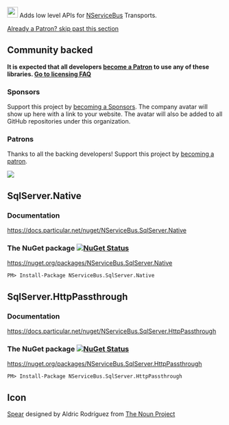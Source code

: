 <img src="https://raw.github.com/NServiceBusExtensions/NServiceBus.Native/master/src/icon.png" height="25px"> Adds low level APIs for [NServiceBus](https://docs.particular.net/nservicebus/) Transports.

<!--- StartOpenCollectiveBackers -->

[Already a Patron? skip past this section](#endofbacking)


## Community backed

**It is expected that all developers [become a Patron](https://opencollective.com/nservicebusextensions/order/6976) to use any of these libraries. [Go to licensing FAQ](https://github.com/NServiceBusExtensions/Home/blob/master/readme.md#licensingpatron-faq)**


### Sponsors

Support this project by [becoming a Sponsors](https://opencollective.com/nservicebusextensions/order/6972). The company avatar will show up here with a link to your website. The avatar will also be added to all GitHub repositories under this organization.


### Patrons

Thanks to all the backing developers! Support this project by [becoming a patron](https://opencollective.com/nservicebusextensions/order/6976).

<img src="https://opencollective.com/nservicebusextensions/tiers/patron.svg?width=890&avatarHeight=60&button=false">

<!--- EndOpenCollectiveBackers -->

<a href="#" id="endofbacking"></a>

## SqlServer.Native


### Documentation

https://docs.particular.net/nuget/NServiceBus.SqlServer.Native


### The NuGet package [![NuGet Status](https://img.shields.io/nuget/v/NServiceBus.SqlServer.Native.svg)](https://www.nuget.org/packages/NServiceBus.SqlServer.Native/)

https://nuget.org/packages/NServiceBus.SqlServer.Native

    PM> Install-Package NServiceBus.SqlServer.Native


## SqlServer.HttpPassthrough


### Documentation

https://docs.particular.net/nuget/NServiceBus.SqlServer.HttpPassthrough


### The NuGet package [![NuGet Status](https://img.shields.io/nuget/v/NServiceBus.SqlServer.HttpPassthrough.svg)](https://www.nuget.org/packages/NServiceBus.SqlServer.HttpPassthrough/)

https://nuget.org/packages/NServiceBus.SqlServer.HttpPassthrough

    PM> Install-Package NServiceBus.SqlServer.HttpPassthrough


## Icon

<a href="http://thenounproject.com/term/spear/814550/" target="_blank">Spear</a> designed by Aldric Rodríguez from <a href="http://thenounproject.com/" target="_blank">The Noun Project</a>